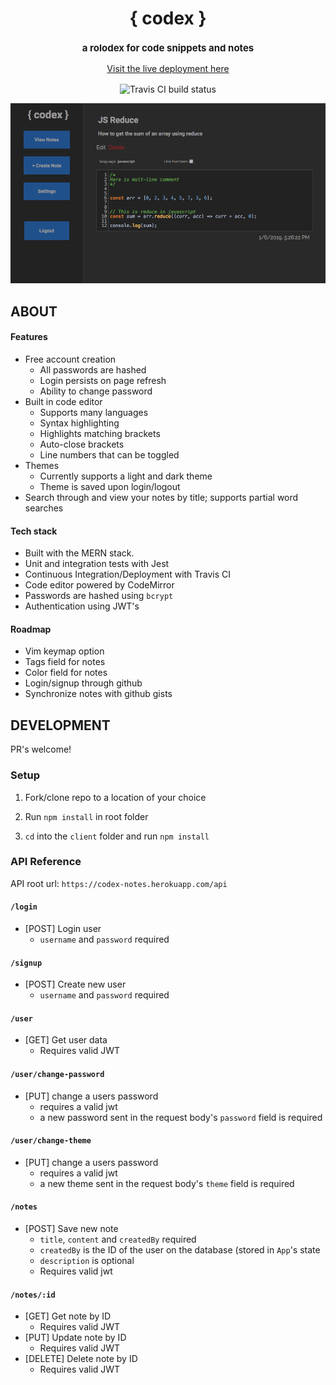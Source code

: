 <h1 align="center">{ codex }</h1>

<p align="center">
 <h3 align="center" style="font-size: 15px">a rolodex for code snippets and notes</h3>
</p>

<p align="center">
    <a href="https://codex-notes.herokuapp.com">Visit the live deployment here</a>
</p>

<p align="center">
 <img align="center" src="https://travis-ci.org/nikhilkamineni/codex.svg?branch=master" alt="Travis CI build status">
</p>

![Screenshot](./screenshot1.png)

## ABOUT

#### Features
- Free account creation
    - All passwords are hashed
    - Login persists on page refresh
    - Ability to change password
- Built in code editor
    - Supports many languages
    - Syntax highlighting
    - Highlights matching brackets
    - Auto-close brackets
    - Line numbers that can be toggled
- Themes
    - Currently supports a light and dark theme
    - Theme is saved upon login/logout
- Search through and view your notes by title; supports partial word searches

#### Tech stack
- Built with the MERN stack.
- Unit and integration tests with Jest
- Continuous Integration/Deployment with Travis CI
- Code editor powered by CodeMirror
- Passwords are hashed using `bcrypt`
- Authentication using JWT's

#### Roadmap
- Vim keymap option
- Tags field for notes
- Color field for notes
- Login/signup through github
- Synchronize notes with github gists

## DEVELOPMENT
PR's welcome!

### Setup

1. Fork/clone repo to a location of your choice

1. Run `npm install` in root folder

1. `cd` into the `client` folder and run `npm install`


### API Reference

API root url: `https://codex-notes.herokuapp.com/api`

#### `/login`
- [POST] Login user
    - `username` and `password` required

#### `/signup`
- [POST] Create new user
    - `username` and `password` required

#### `/user`
- [GET] Get user data
    - Requires valid JWT

#### `/user/change-password`
- [PUT] change a users password
    - requires a valid jwt
    - a new password sent in the request body's `password` field is required

#### `/user/change-theme`
- [PUT] change a users password
    - requires a valid jwt
    - a new theme sent in the request body's `theme` field is required

#### `/notes`
- [POST] Save new note
    - `title`, `content` and `createdBy` required
    - `createdBy` is the ID of the user on the database (stored in `App`'s state
    - `description` is optional
    - Requires valid jwt

#### `/notes/:id`
- [GET] Get note by ID
    - Requires valid JWT
- [PUT] Update note by ID
    - Requires valid JWT
- [DELETE] Delete note by ID
    - Requires valid JWT
